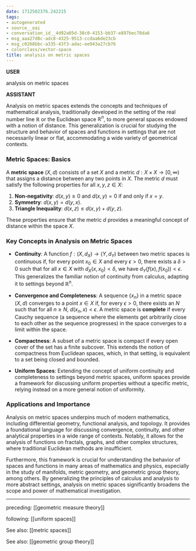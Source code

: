 ```yaml
---
date: 1712502376.242215
tags:
- autogenerated
- source__oai
- conversation_id__4d92a05d-38c0-4153-bb37-e897bec78da6
- msg_aaa27d8c-adc8-4325-9513-ccdaa6de23cb
- msg_c0268bbc-a335-43f3-adac-ee943a27cb76
- colorclass/vector-space
title: analysis on metric spaces
---
```


**USER**

analysis on metric spaces


**ASSISTANT**

Analysis on metric spaces extends the concepts and techniques of mathematical analysis, traditionally developed in the setting of the real number line $\mathbb{R}$ or the Euclidean space $\mathbb{R}^n$, to more general spaces endowed with a notion of distance. This generalization is crucial for studying the structure and behavior of spaces and functions in settings that are not necessarily linear or flat, accommodating a wide variety of geometrical contexts.

### Metric Spaces: Basics

A **metric space** $(X, d)$ consists of a set $X$ and a metric $d: X \times X \to [0, \infty)$ that assigns a distance between any two points in $X$. The metric $d$ must satisfy the following properties for all $x, y, z \in X$:

1. **Non-negativity**: $d(x, y) \geq 0$ and $d(x, y) = 0$ if and only if $x = y$.
2. **Symmetry**: $d(x, y) = d(y, x)$.
3. **Triangle Inequality**: $d(x, z) \leq d(x, y) + d(y, z)$.

These properties ensure that the metric $d$ provides a meaningful concept of distance within the space $X$.

### Key Concepts in Analysis on Metric Spaces

- **Continuity**: A function $f: (X, d_X) \to (Y, d_Y)$ between two metric spaces is continuous if, for every point $x_0 \in X$ and every $\epsilon > 0$, there exists a $\delta > 0$ such that for all $x \in X$ with $d_X(x, x_0) < \delta$, we have $d_Y(f(x), f(x_0)) < \epsilon$. This generalizes the familiar notion of continuity from calculus, adapting it to settings beyond $\mathbb{R}^n$.

- **Convergence and Completeness**: A sequence $\{x_n\}$ in a metric space $(X, d)$ converges to a point $x \in X$ if, for every $\epsilon > 0$, there exists an $N$ such that for all $n \geq N$, $d(x_n, x) < \epsilon$. A metric space is **complete** if every Cauchy sequence (a sequence where the elements get arbitrarily close to each other as the sequence progresses) in the space converges to a limit within the space.

- **Compactness**: A subset of a metric space is compact if every open cover of the set has a finite subcover. This extends the notion of compactness from Euclidean spaces, which, in that setting, is equivalent to a set being closed and bounded.

- **Uniform Spaces**: Extending the concept of uniform continuity and completeness to settings beyond metric spaces, uniform spaces provide a framework for discussing uniform properties without a specific metric, relying instead on a more general notion of uniformity.

### Applications and Importance

Analysis on metric spaces underpins much of modern mathematics, including differential geometry, functional analysis, and topology. It provides a foundational language for discussing convergence, continuity, and other analytical properties in a wide range of contexts. Notably, it allows for the analysis of functions on fractals, graphs, and other complex structures, where traditional Euclidean methods are insufficient. 

Furthermore, this framework is crucial for understanding the behavior of spaces and functions in many areas of mathematics and physics, especially in the study of manifolds, metric geometry, and geometric group theory, among others. By generalizing the principles of calculus and analysis to more abstract settings, analysis on metric spaces significantly broadens the scope and power of mathematical investigation.


---

preceding: [[geometric measure theory]]  


following: [[uniform spaces]]

See also: [[metric spaces]]


See also: [[geometric group theory]]